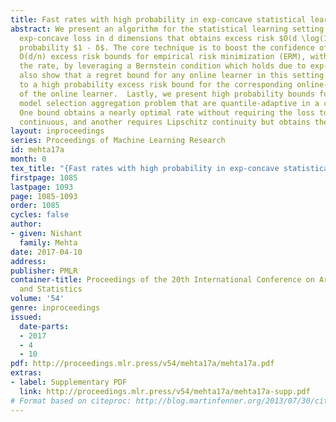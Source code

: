 ```yaml
---
title: Fast rates with high probability in exp-concave statistical learning
abstract: We present an algorithm for the statistical learning setting with a bounded
  exp-concave loss in d dimensions that obtains excess risk $O(d \log(1/δ)/n)$ with
  probability $1 - δ$. The core technique is to boost the confidence of recent in-expectation
  O(d/n) excess risk bounds for empirical risk minimization (ERM), without sacrificing
  the rate, by leveraging a Bernstein condition which holds due to exp-concavity.  We
  also show that a regret bound for any online learner in this setting translates
  to a high probability excess risk bound for the corresponding online-to-batch conversion
  of the online learner.  Lastly, we present high probability bounds for the exp-concave
  model selection aggregation problem that are quantile-adaptive in a certain sense.
  One bound obtains a nearly optimal rate without requiring the loss to be Lipschitz
  continuous, and another requires Lipschitz continuity but obtains the optimal rate.
layout: inproceedings
series: Proceedings of Machine Learning Research
id: mehta17a
month: 0
tex_title: "{Fast rates with high probability in exp-concave statistical learning}"
firstpage: 1085
lastpage: 1093
page: 1085-1093
order: 1085
cycles: false
author:
- given: Nishant
  family: Mehta
date: 2017-04-10
address: 
publisher: PMLR
container-title: Proceedings of the 20th International Conference on Artificial Intelligence
  and Statistics
volume: '54'
genre: inproceedings
issued:
  date-parts:
  - 2017
  - 4
  - 10
pdf: http://proceedings.mlr.press/v54/mehta17a/mehta17a.pdf
extras:
- label: Supplementary PDF
  link: http://proceedings.mlr.press/v54/mehta17a/mehta17a-supp.pdf
# Format based on citeproc: http://blog.martinfenner.org/2013/07/30/citeproc-yaml-for-bibliographies/
---
```

